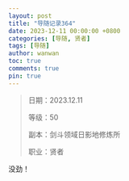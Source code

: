 ```yaml
---
layout: post
title: "导随记录364"
date: 2023-12-11 00:00:00 +0800
categories: [导随, 贤者]
tags: [导随]
author: wanwan
toc: true
comments: true
pin: true
---
```

> 日期：2023.12.11
>
> 等级：50
>
> 副本：剑斗领域日影地修炼所
>
> 职业：贤者

没劲！